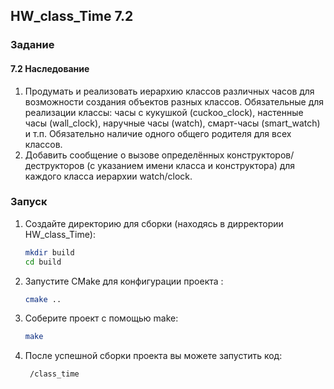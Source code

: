 ## HW_class_Time 7.2

### Задание
#### 7.2 Наследование
1. Продумать и реализовать иерархию классов различных часов для возможности создания объектов разных классов. Обязательные для реализации классы: часы с кукушкой (cuckoo_clock), настенные часы (wall_clock), наручные часы (watch), смарт-часы (smart_watch) и т.п. Обязательно наличие одного общего родителя для всех классов.
2. Добавить сообщение о вызове определённых конструкторов/деструкторов (с указанием имени класса и конструктора) для каждого класса иерархии watch/clock.



### Запуск
1. Создайте директорию для сборки (находясь в дирректории HW_class_Time):
   ```sh
   mkdir build
   cd build
   ```
2. Запустите CMake для конфигурации проекта :
   
   ```sh
   cmake ..
   ```

3. Соберите проект с помощью make:
   ```sh
   make
   ```
4. После успешной сборки проекта вы можете запустить код:
   ```sh
    /class_time
   ```
